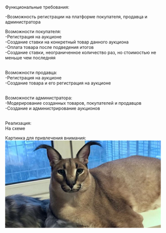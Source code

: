 Функциональные требования:

-Возможность регистрации на платформе покупателя, продавца и администратора

Возможности покупателя:<br>
-Регистрация на аукционе<br>
-Создание ставки на конкретный товар данного аукциона<br>
-Оплата товара после подведения итогов<br>
-Создание ставки, неограниченное количество раз, но стоимостью не меньше чем последняя<br><br>

Возможности продавца:<br>
-Регистрация на аукционе<br>
-Создание товара и его регистрация на аукционе<br><br>

Возможности администратора:<br>
-Модерирование созданных товаров, покупателей и продавцов<br>
-Создание и администрирование аукционов<br><br>

Реализация:<br>
На схеме

Картинка для привлечения внимания:<br>
![alt text](https://github.com/Allexandere/BD_B2019_PING_7/blob/main/Practice%201/%D0%A8%D0%B0%D0%BB%D1%8B%D0%B3%D0%B8%D0%BD_%D0%98%D0%BB%D1%8C%D1%8F/picture.png?raw=true)